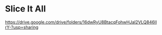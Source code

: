 # Slice It All 



https://drive.google.com/drive/folders/16dwRyU8BtacqFohwHJaI2VLQ846IIrY-?usp=sharing
